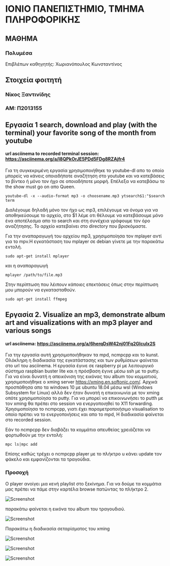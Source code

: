 # ΙΟΝΙΟ ΠΑΝΕΠΙΣΤΗΜΙΟ, ΤΜΗΜΑ ΠΛΗΡΟΦΟΡΙΚΗΣ 
## ΜΑΘΗΜΑ
### Πολυμέσα  
Επιβλέπων καθηγητής: Χωριανόπουλος Κωνσταντίνος 

## Στοιχεία φοιτητή  
### Νίκος Ξαντινίδης
### ΑΜ: Π2013155

## Eργασία 1 search, download and play (with the terminal) your favorite song of the month from youtube

#### url asciinema to recorded terminal session: https://asciinema.org/a/l8QPkOrJE5PDd5FDg8RZAjfr4
Για τη συγκεκριμένη εργασία χρησιμοποιήθηκε το youtube-dl απο το οποίο μπορείς να κάνεις οποιαδήποτε αναζήτηση στο youtube και να κατεβάσεις το βίντεο ή μόνο τον ήχο σε οποιαδήποτε μορφή. Επέλεξα να κατεβάσω το the show must go on απο Queen.

```
youtube-dl -x --audio-format mp3 -o choosename.mp3 ytsearch$1:"$search term
```

Διαλέγουμε δηλαδή μόνο τον ήχο ως mp3, επιλέγουμε να όνομα για να αποθηκεύσουμε το αρχείο, στο $1 λέμε οτι θέλουμε να κατεβάσουμε μόνο ένα αποτέλεσμα απο το search και στη συνέχεια γράφουμε τον όρο αναζήτησης. Το αρχείο κατεβαίνει στο directory που βρισκόμαστε.

Για την αναπαραγωγή του αρχείου mp3, χρησιμοποίησα τον mplayer αντί για το mpv.Η εγκατάσταση του mplayer σε debian γίνετε με την παρακάτω εντολή.

```
sudo apt-get install mplayer
```
και η αναπαραγωγή

```
mplayer /path/to/file.mp3
```

Στην περίπτωση που λέιπουν κάποιες επεκτάσεις όπως στην περίπτωση μου μπορούν να εγκατασταθούν.

```
sudo apt-get install ffmpeg
```

## Eργασία 2. Visualize an mp3,	demonstrate album art and visualizations with an mp3 player and various songs

#### url asciinema: https://asciinema.org/a/6herqDsW42nj01Fq2GIculx2S

Για τηγ εργασία αυτή χρησιμοποιήθηκαν τα mpd, ncmpcpp και το kunst. Ολόκληρη η διαδικασία της εγκατάστασης και των ρυθμίσεων φαίνεται στο url του asciinema. Η εργασία έγινε σε raspberry pi με λειτουργικό σύστημα raspbian buster lite και η πρόσβαση έγινε μέσω ssh με το putty. Για να είναι δυνατή η απεικόνιση της εικόνας του album του κομματιού, χρησιμοποιήθηκε ο xming server https://xming.en.softonic.com/. Αρχικά προσπάθησα απο τα windows 10 με ubuntu 18.04 μέσω wsl (Windows Subsystem for Linux) αλλά δεν ήταν δυνατή η επικοινωνία με τον xming οπότε χρησιμοποίησα το putty. Για να μπορεί να επικοινωνήσει το putth με τον xming θα πρέπει στο session να ενεργοποιηθεί το X11 forwarding. Χρησιμοποίησα το ncmpcpp, γιατι έχει παραμετροποιήσιμο visualisation το οποίο πρέπει να το ενεργοποιήσεις και απο το mpd, H διαδικασία φαίνεται στο recorded session.

Εάν το ncmpcpp δεν διαβάζει τα κομμάτια απευθείας χρειάζεται να φορτωθούν με την εντολή:

```
mpc ls|mpc add
```

Επίσης καθώς τρέχει ο ncmpcpp player με το πλήκτρο u κάνει update τον φάκελο και εμφανίζονται τα τραγούδια.

### Προσοχή
Ο player ανοίγει μια κενή playlist στο ξεκίνημα. Για να δούμε τα κομμάτια μας πρέπει να πάμε στην καρτέλα browse πατώντας το πλήκτρο 2.

![Screenshot](putty.png)

παρακάτω φαίνεται η εικόνα του album του τραγουδιού.

![Screenshot](screen.png)

Παρακάτω η διαδικασία σεταρίσματος του xming

![Screenshot](xming1.png)

![Screenshot](xming2.png)

![Screenshot](xming3.png)






